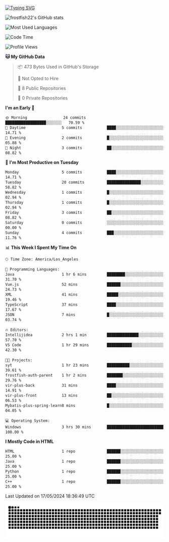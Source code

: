 <!--
**frostfish22/frostfish22** is a ✨ _special_ ✨ repository because its `README.md` (this file) appears on your GitHub profile.

Here are some ideas to get you started:

- 🔭 I’m currently working on ...
- 🌱 I’m currently learning ...
- 👯 I’m looking to collaborate on ...
- 🤔 I’m looking for help with ...
- 💬 Ask me about ...
- 📫 How to reach me: ...
- 😄 Pronouns: ...
- ⚡ Fun fact: ...
-->
[![Typing SVG](https://readme-typing-svg.demolab.com?font=Fira+Code&pause=1000&random=false&width=435&lines=%E5%B0%8F%E9%99%88%E5%90%8C%E5%AD%A6%E7%A5%9D%E4%BD%A0%E7%BC%96%E7%A0%81%E6%84%89%E5%BF%AB%F0%9F%8C%88%F0%9F%A4%AD)](https://git.io/typing-svg)

![frostfish22's GitHub stats](https://github-readme-stats.vercel.app/api?username=frostfish22&bg_color=30,e96443,904e95&title_color=fff&text_color=fff)

![Most Used Languages](https://github-readme-stats.vercel.app/api/top-langs/?username=frostfish22&theme=dark&layout=compact)

<!--START_SECTION:waka-->
![Code Time](http://img.shields.io/badge/Code%20Time-4%20hrs%2033%20mins-blue)

![Profile Views](http://img.shields.io/badge/Profile%20Views-153-blue)

**🐱 My GitHub Data** 

> 📦 473 Bytes Used in GitHub's Storage 
 > 
> 🚫 Not Opted to Hire
 > 
> 📜 8 Public Repositories 
 > 
> 🔑 0 Private Repositories 
 > 
**I'm an Early 🐤** 

```text
🌞 Morning                24 commits          ██████████████████░░░░░░░   70.59 % 
🌆 Daytime                5 commits           ████░░░░░░░░░░░░░░░░░░░░░   14.71 % 
🌃 Evening                2 commits           █░░░░░░░░░░░░░░░░░░░░░░░░   05.88 % 
🌙 Night                  3 commits           ██░░░░░░░░░░░░░░░░░░░░░░░   08.82 % 
```
📅 **I'm Most Productive on Tuesday** 

```text
Monday                   5 commits           ████░░░░░░░░░░░░░░░░░░░░░   14.71 % 
Tuesday                  20 commits          ███████████████░░░░░░░░░░   58.82 % 
Wednesday                1 commits           █░░░░░░░░░░░░░░░░░░░░░░░░   02.94 % 
Thursday                 1 commits           █░░░░░░░░░░░░░░░░░░░░░░░░   02.94 % 
Friday                   3 commits           ██░░░░░░░░░░░░░░░░░░░░░░░   08.82 % 
Saturday                 0 commits           ░░░░░░░░░░░░░░░░░░░░░░░░░   00.00 % 
Sunday                   4 commits           ███░░░░░░░░░░░░░░░░░░░░░░   11.76 % 
```


📊 **This Week I Spent My Time On** 

```text
🕑︎ Time Zone: America/Los_Angeles

💬 Programming Languages: 
Java                     1 hr 6 mins         ████████░░░░░░░░░░░░░░░░░   31.70 % 
Vue.js                   52 mins             ██████░░░░░░░░░░░░░░░░░░░   24.73 % 
XML                      41 mins             █████░░░░░░░░░░░░░░░░░░░░   19.46 % 
TypeScript               37 mins             ████░░░░░░░░░░░░░░░░░░░░░   17.67 % 
JSON                     7 mins              █░░░░░░░░░░░░░░░░░░░░░░░░   03.74 % 

🔥 Editors: 
Intellijidea             2 hrs 1 min         ██████████████░░░░░░░░░░░   57.70 % 
VS Code                  1 hr 29 mins        ███████████░░░░░░░░░░░░░░   42.30 % 

🐱‍💻 Projects: 
syt                      1 hr 23 mins        ██████████░░░░░░░░░░░░░░░   39.61 % 
frostfish-auth-parent    1 hr 2 mins         ███████░░░░░░░░░░░░░░░░░░   29.76 % 
vir-plus-back            31 mins             ████░░░░░░░░░░░░░░░░░░░░░   14.91 % 
vir-plus-front           13 mins             ██░░░░░░░░░░░░░░░░░░░░░░░   06.53 % 
Mybatis-plus-spring-learn8 mins              █░░░░░░░░░░░░░░░░░░░░░░░░   04.05 % 

💻 Operating System: 
Windows                  3 hrs 30 mins       █████████████████████████   100.00 % 
```

**I Mostly Code in HTML** 

```text
HTML                     1 repo              ██████░░░░░░░░░░░░░░░░░░░   25.00 % 
Java                     1 repo              ██████░░░░░░░░░░░░░░░░░░░   25.00 % 
Python                   1 repo              ██████░░░░░░░░░░░░░░░░░░░   25.00 % 
C++                      1 repo              ██████░░░░░░░░░░░░░░░░░░░   25.00 % 
```




 Last Updated on 17/05/2024 18:36:49 UTC
<!--END_SECTION:waka-->

<picture>
  <source media="(prefers-color-scheme: dark)" srcset="https://raw.githubusercontent.com/frostfish22/frostfish22/output/github-contribution-grid-snake-dark.svg">
  <source media="(prefers-color-scheme: light)" srcset="https://raw.githubusercontent.com/frostfish22/frostfish22/output/github-contribution-grid-snake.svg">
  <img alt="github contribution grid snake animation" src="https://raw.githubusercontent.com/frostfish22/frostfish22/output/github-contribution-grid-snake.svg">
</picture>
